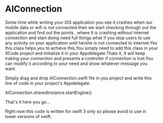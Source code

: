 # AIConnection
Some time while writing your iOS application you see it crashes when our mobile data or wifi is not connected.then we start checking through out the application and find out the points , where it is crashing without internet connection and start doing need full things.what if you stop users to use any activity on your application until he/she is not connected to internet.Yes this class helps you to achieve this,You simply need to add this class in your XCode project and initialize it in your Appdelegate.Thats it, It will keep traking your connection and presents a controller if connection is lost.You can modify it according to your need and show whatever message you want.



Simply drag and drop AIConnection.swift file in you project and write this line of code in your project's Appdelegate.

AIConnection.sharedInstance.startEngine()

That's it here you go...

Right now this code is written for swift 3 only so please avoid to use in lower versions of swift.
